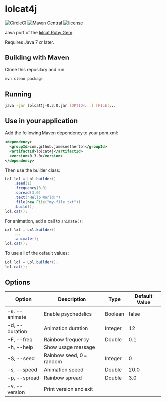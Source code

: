 # lolcat4j

[![CircleCI](https://img.shields.io/circleci/project/github/jamesnetherton/lolcat4j/master.svg)](https://circleci.com/gh/jamesnetherton/lolcat4j/tree/master)
[![Maven Central](https://img.shields.io/maven-central/v/com.github.jamesnetherton/lolcat4j.svg?maxAge=600)](http://search.maven.org/#search%7Cga%7C1%7Clolcat4j)
[![license](https://img.shields.io/github/license/mashape/apistatus.svg?maxAge=600)](https://opensource.org/licenses/MIT)

Java port of the [lolcat Ruby Gem](https://github.com/busyloop/lolcat).

Requires Java 7 or later.

## Building with Maven

Clone this repository and run:

```bash
mvn clean package
```

## Running

```bash
java -jar lolcat4j-0.3.0.jar [OPTION...] [FILE]...
```

## Use in your application

Add the following Maven dependency to your pom.xml:

```xml
<dependency>
  <groupId>com.github.jamesnetherton</groupId>
  <artifactId>lolcat4j</artifactId>
  <version>0.3.0</version>
</dependency>
```

Then use the builder class:

```java
Lol lol = Lol.builder()
    .seed(1)
    .frequency(3.0)
    .spread(3.0)
    .text("Hello World!")
    .file(new File("my-file.txt"))
    .build();
lol.cat();
```

For animation, add a call to `animate()`:

```java
Lol lol = Lol.builder()
    ...
    .animate();
lol.cat();
```

To use all of the default values:

```java
Lol lol = Lol.builder();
lol.cat();
```

## Options

| Option  | Description  | Type  | Default Value  |
|---|---|---|---|
| -a, --animate  | Enable psychedelics | Boolean | false |
| -d, --duration  | Animation duration  | Integer | 12 |
| -F, --freq  | Rainbow frequency | Double | 0.1 |
| -h, --help  | Show usage message |   |   |
| -S, --seed  | Rainbow seed, 0 = random | Integer | 0 |
| -s, --speed  | Animation speed | Double | 20.0 |
| -p, --spread  | Rainbow spread | Double | 3.0 |
| -v, --version  | Print version and exit |   |   |
